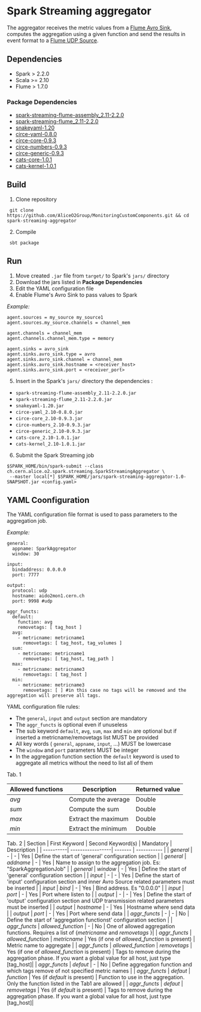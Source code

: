 # Spark Streaming aggregator

The aggregator receives the metric values from a [Flume Avro Sink](https://flume.apache.org/FlumeUserGuide.html#avro-sink), computes the aggregation using a given function and send the results in event format to a [Flume UDP Source](https://github.com/AliceO2Group/MonitoringCustomComponents/tree/master/flume-udp-source).

## Dependencies
- Spark > 2.2.0
- Scala >= 2.10
- Flume > 1.7.0

### Package Dependencies
- [spark-streaming-flume-assembly_2.11-2.2.0](https://search.maven.org/remotecontent?filepath=org/apache/spark/spark-streaming-flume-assembly_2.11/2.2.0/spark-streaming-flume-assembly_2.11-2.2.0.jar)
- [spark-streaming-flume_2.11-2.2.0](https://search.maven.org/remotecontent?filepath=org/apache/spark/spark-streaming-flume_2.11/2.2.0/spark-streaming-flume_2.11-2.2.0.jar)
- [snakeyaml-1.20](central.maven.org/maven2/org/yaml/snakeyaml/1.20/snakeyaml-1.20.jar)
- [circe-yaml-0.8.0](central.maven.org/maven2/io/circe/circe-yaml_2.10/0.8.0/circe-yaml_2.10-0.8.0.jar)
- [circe-core-0.9.3](central.maven.org/maven2/io/circe/circe-core_2.10/0.9.3/circe-core_2.10-0.9.3.jar)
- [circe-numbers-0.9.3](central.maven.org/maven2/io/circe/circe-numbers_2.10/0.9.3/circe-numbers_2.10-0.9.3.jar)
- [circe-generic-0.9.3](central.maven.org/maven2/io/circe/circe-generic_2.10/0.9.3/circe-generic_2.10-0.9.3.jar)
- [cats-core-1.0.1](central.maven.org/maven2/org/typelevel/cats-core_2.10/1.0.1/cats-core_2.10-1.0.1.jar)
- [cats-kernel-1.0.1](central.maven.org/maven2/org/typelevel/cats-kernel_2.10/1.0.1/cats-kernel_2.10-1.0.1.jar)

## Build
1. Clone repository
```
 git clone https://github.com/AliceO2Group/MonitoringCustomComponents.git && cd spark-streaming-aggregator  
```
2. Compile
```
 sbt package
```

## Run
1. Move created `.jar` file from `target/` to Spark's `jars/` directory
2. Download the jars listed in **Package Dependencies**
3. Edit the YAML configuration file
4. Enable Flume's Avro Sink to pass values to Spark

*Example:*
```
agent.sources = my_source my_source1
agent.sources.my_source.channels = channel_mem

agent.channels = channel_mem
agent.channels.channel_mem.type = memory

agent.sinks = avro_sink
agent.sinks.avro_sink.type = avro
agent.sinks.avro_sink.channel = channel_mem
agent.sinks.avro_sink.hostname = <receiver_host>
agent.sinks.avro_sink.port = <receiver_port>

```

5. Insert in the Spark's `jars/` directory the dependencies :
- `spark-streaming-flume-assembly_2.11-2.2.0.jar`
- `spark-streaming-flume_2.11-2.2.0.jar`
- `snakeyaml-1.20.jar`
- `circe-yaml_2.10-0.8.0.jar`
- `circe-core_2.10-0.9.3.jar`
- `circe-numbers_2.10-0.9.3.jar`
- `circe-generic_2.10-0.9.3.jar`
- `cats-core_2.10-1.0.1.jar`
- `cats-kernel_2.10-1.0.1.jar`

6. Submit the Spark Streaming job
 ~~~
 $SPARK_HOME/bin/spark-submit --class ch.cern.alice.o2.spark.streaming.SparkStreamingAggregator \
  --master local[*] $SPARK_HOME/jars/spark-streaming-aggregator-1.0-SNAPSHOT.jar <config.yaml>
 ~~~
 
 
## YAML Coonfiguration
The YAML configuration file format is used to pass parameters to the aggregation job.

*Example:*
```
general:
  appname: SparkAggregator
  window: 30

input:
  bindaddress: 0.0.0.0
  port: 7777

output:
  protocol: udp
  hostname: aido2mon1.cern.ch
  port: 9998 #udp

aggr_functs:
  default:
    function: avg
    removetags: [ tag_host ]
  avg:
    - metricname: metricname1
      removetags: [ tag_host, tag_volumes ]
  sum:
    - metricname: metricname1
      removetags: [ tag_host, tag_path ]
  max:
    - metricname: metricname3
      removetags: [ tag_host ]
  min:
    - metricname: metricname3
      removetags: [ ] #in this case no tags will be removed and the aggregation will preserve all tags.
```

YAML configuration file rules:
- The `general`, `input` and `output` section are mandatory
- The `aggr_functs` is optional even if unuseless
- The sub keyword `default`, `ævg`, `sum`, `max` and `min` are optional but if inserted a metricname/removetags list MUST be provided
- All key words ( `general`, `appname`, `input`, ...) MUST be lowercase
- The `window` and `port` parameters MUST be integer
- In the aggregation function section the `default` keyword is used to aggregate all metrics without the need to list all of them


Tab. 1

| **Allowed functions** | Description | Returned value |
| ----------| -----------------| ------- |
| *avg* | Compute the average | Double |
| *sum* | Compute the sum     | Double |
| *max* | Extract the maximum | Double | 
| *min* | Extract the minimum | Double |


Tab. 2
|  Section  |  First Keyword   |  Second Keyword(s)   | Mandatory | Description |
| ----------| -----------------| ------- | ----------- |
| *general* | -          | -  | Yes    | Define the start of 'general' configuration section |
| *general* | *addname*  | -  |  Yes    | Name to assign to the aggregation job. Es: "SparkAggregationJob" |
| *general* | *window*   | -  |  Yes    | Define the start of 'general' configuration section |
| *input*   | -          | -  |  Yes    | Define the start of 'input' configuration section and inner Avro Source related parameters must be inserted |
| *input*   | *bind*     | -  |  Yes    | Bind address. Es "0.0.0.0" |
| *input*   | *port*     | -  |  Yes    | Port where listen to |
| *output*  | -          | -  |  Yes    | Define the start of 'output' configuration section and UDP transmission related parameters must be inserted |
| *output*  | *hostname* | -  |  Yes    | Hostname where send data |
| *output*  | *port*     | -  |  Yes    | Port where send data |
| *aggr_functs* | -       | -  |  No     | Define the start of 'aggregation functionst' configuration section |
| *aggr_functs*  | *allowed_function*  | -  |  No    | One of allowed aggregation functions. Requires a list of {*metricname* and *removetags* }|
| *aggr_functs*  | *allowed_function*  | *metricname*  |  Yes (if one of *allowed_function* is present) | Metric name to aggregate |
| *aggr_functs*  | *allowed_function*  | *removetags*  |  Yes (if one of *allowed_function* is present) | Tags to remove during the aggregation phase. If you want a global value for all host, just type [tag_host]|
| *aggr_functs*  | *defaut*  | -  |  No    | Define aggregation function and which tags remove of not specified metric names |
| *aggr_functs*  | *defaut*  | *function*  |  Yes (if *default* is present) | Function to use in the aggregation. Only the function listed in the Tab1 are allowed |
| *aggr_functs*  | *defaut*  | *removetags*  |  Yes (if *default* is present) | Tags to remove during the aggregation phase. If you want a global value for all host, just type [tag_host]|


